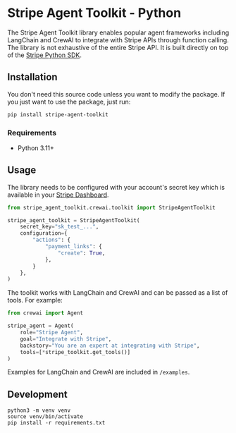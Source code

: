 # Stripe Agent Toolkit - Python

The Stripe Agent Toolkit library enables popular agent frameworks including LangChain and CrewAI to integrate with Stripe APIs through function calling. The
library is not exhaustive of the entire Stripe API. It is built directly on top
of the [Stripe Python SDK][python-sdk].

## Installation

You don't need this source code unless you want to modify the package. If you just
want to use the package, just run:

```sh
pip install stripe-agent-toolkit
```

### Requirements

- Python 3.11+

## Usage

The library needs to be configured with your account's secret key which is
available in your [Stripe Dashboard][api-keys].

```python
from stripe_agent_toolkit.crewai.toolkit import StripeAgentToolkit

stripe_agent_toolkit = StripeAgentToolkit(
    secret_key="sk_test_...",
    configuration={
        "actions": {
            "payment_links": {
                "create": True,
            },
        }
    },
)
```

The toolkit works with LangChain and CrewAI and can be passed as a list of tools. For example:

```python
from crewai import Agent

stripe_agent = Agent(
    role="Stripe Agent",
    goal="Integrate with Stripe",
    backstory="You are an expert at integrating with Stripe",
    tools=[*stripe_toolkit.get_tools()]
)
```

Examples for LangChain and CrewAI are included in `/examples`.

[python-sdk]: https://github.com/stripe/stripe-python
[api-keys]: https://dashboard.stripe.com/account/apikeys

## Development

```
python3 -m venv venv
source venv/bin/activate
pip install -r requirements.txt
```
